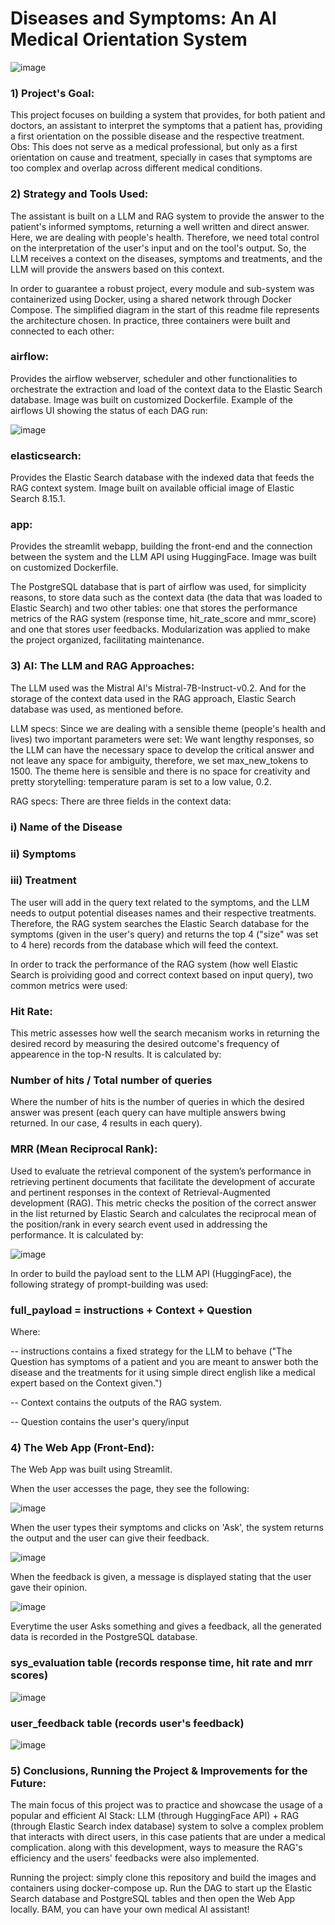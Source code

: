 # Diseases and Symptoms: An AI Medical Orientation System

![image](https://github.com/user-attachments/assets/98736e89-201f-4f81-b673-ef52341f326c)

### 1) Project's Goal:
This project focuses on building a system that provides, for both patient and doctors, an assistant to interpret the symptoms that a patient has, providing a first orientation on the possible disease and the respective treatment. Obs: This does not serve as a medical professional, but only as a first orientation on cause and treatment, specially in cases that symptoms are too complex and overlap across different medical conditions.


### 2) Strategy and Tools Used:
The assistant is built on a LLM and RAG system to provide the answer to the patient's informed symptoms, returning a well written and direct answer. Here, we are dealing with people's health. Therefore, we need total control on the interpretation of the user's input and on the tool's output. So, the LLM receives a context on the diseases, symptoms and treatments, and the LLM will provide the answers based on this context.

In order to guarantee a robust project, every module and sub-system was containerized using Docker, using a shared network through Docker Compose. The simplified diagram in the start of this readme file represents the architecture chosen. In practice, three containers were built and connected to each other:

### airflow:
Provides the airflow webserver, scheduler and other functionalities to orchestrate the extraction and load of the context data to the Elastic Search database. Image was built on customized Dockerfile. Example of the airflows UI showing the status of each DAG run:

![image](https://github.com/user-attachments/assets/8994448f-d69f-4499-bd61-47591bee01bd)

### elasticsearch:
Provides the Elastic Search database with the indexed data that feeds the RAG context system. Image built on available official image of Elastic Search 8.15.1.

### app:
Provides the streamlit webapp, building the front-end and the connection between the system and the LLM API using HuggingFace. Image was built on customized Dockerfile.

The PostgreSQL database that is part of airflow was used, for simplicity reasons, to store data such as the context data (the data that was loaded to Elastic Search) and two other tables: one that stores the performance metrics of the RAG system (response time, hit_rate_score and mmr_score) and one that stores user feedbacks.
Modularization was applied to make the project organized, facilitating maintenance.

### 3) AI: The LLM and RAG Approaches:
The LLM used was the Mistral AI's Mistral-7B-Instruct-v0.2. And for the storage of the context data used in the RAG approach, Elastic Search database was used, as mentioned before.

LLM specs: Since we are dealing with a sensible theme (people's health and lives) two important parameters were set: We want lengthy responses, so the LLM can have the necessary space to develop the critical answer and not leave any space for ambiguity, therefore, we set max_new_tokens to 1500. The theme here is sensible and there is no space for creativity and pretty storytelling: temperature param is set to a low value, 0.2.

RAG specs: There are three fields in the context data:

### i) Name of the Disease
### ii) Symptoms
### iii) Treatment

The user will add in the query text related to the symptoms, and the LLM needs to output potential diseases names and their respective treatments. Therefore, the RAG system searches the Elastic Search database for the symptoms (given in the user's query) and returns the top 4 ("size" was set to 4 here) records from the database which will feed the context. 

In order to track the performance of the RAG system (how well Elastic Search is proividing good and correct context based on input query), two common metrics were used:

### Hit Rate:
This metric assesses how well the search mecanism works in returning the desired record by measuring the desired outcome's frequency of appearence in the top-N results. It is calculated by:

### Number of hits / Total number of queries

Where the number of hits is the number of queries in which the desired answer was present (each query can have multiple answers bwing returned. In our case, 4 results in each query).

### MRR (Mean Reciprocal Rank):
Used to evaluate the retrieval component of the system’s performance in retrieving pertinent documents that facilitate the development of accurate and pertinent responses in the context of Retrieval-Augmented development (RAG). This metric checks the position of the correct answer in the list returned by Elastic Search and calculates the reciprocal mean of the position/rank in every search event used in addressing the performance. It is calculated by:

![image](https://github.com/user-attachments/assets/4cde22f7-2a40-499e-b269-fd8e25004c33)

In order to build the payload sent to the LLM API (HuggingFace), the following strategy of prompt-building was used:

### full_payload = instructions + Context + Question

Where:

-- instructions contains a fixed strategy for the LLM to behave ("The Question has symptoms of a patient and you are meant to answer both the disease and the treatments for it using simple direct english like a medical expert based on the Context given.")

-- Context contains the outputs of the RAG system.

-- Question contains the user's query/input


### 4) The Web App (Front-End):
The Web App was built using Streamlit.

When the user accesses the page, they see the following:

![image](https://github.com/user-attachments/assets/b9afa2cd-8267-4db9-bce0-5e9686803b9d)

When the user types their symptoms and clicks on 'Ask', the system returns the output and the user can give their feedback.

![image](https://github.com/user-attachments/assets/87052be6-c358-40ed-81a2-2c3c1ff6c63f)

When the feedback is given, a message is displayed stating that the user gave their opinion.

![image](https://github.com/user-attachments/assets/141abc33-f928-4fef-b154-e9b3490ca413)

Everytime the user Asks something and gives a feedback, all the generated data is recorded in the PostgreSQL database.

### sys_evaluation table (records response time, hit rate and mrr scores)
![image](https://github.com/user-attachments/assets/d48f0179-cf2a-4a6d-a556-be687fa6cccc)

### user_feedback table (records user's feedback)
![image](https://github.com/user-attachments/assets/e821ee11-85ef-4ce4-b905-99afcdbb8d72)


### 5) Conclusions, Running the Project & Improvements for the Future:
The main focus of this project was to practice and showcase the usage of a popular and efficient AI Stack: LLM (through HuggingFace API) + RAG (through Elastic Search index database) system to solve a complex problem that interacts with direct users, in this case patients that are under a medical complication. along with this development, ways to measure the RAG's efficiency and the users' feedbacks were also implemented.

Running the project: simply clone this repository and build the images and containers using docker-compose up. Run the DAG to start up the Elastic Search database and PostgreSQL tables and then open the Web App locally. BAM, you can have your own medical AI assistant!
